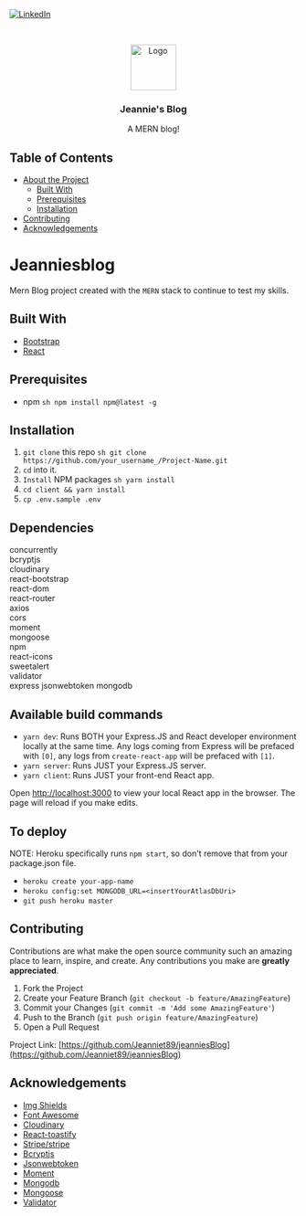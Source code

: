 [![LinkedIn][linkedin-shield]][linkedin-url]

<!-- PROJECT LOGO -->
<br />
<p align="center">
  <a href="https://github.com/Jeanniet89/jeanniesBlog">
    <img src="https://res.cloudinary.com/jeanniet89/image/upload/c_limit,e_art:frost,h_288,q_91,r_19/v1600025028/favicon_zmmxhs.png" alt="Logo" width="80" height="80">
  </a>

  <h3 align="center">Jeannie's Blog</h3>

  <p align="center">
    A MERN blog!
  </p>
</p>

<!-- TABLE OF CONTENTS -->
## Table of Contents

- [About the Project](#about-the-project)
  - [Built With](#built-with)
  - [Prerequisites](#prerequisites)
  - [Installation](#installation)
- [Contributing](#contributing)
- [Acknowledgements](#acknowledgements)

<!-- ABOUT THE PROJECT -->
# Jeanniesblog

Mern Blog project created with the `MERN` stack to continue to test my skills.

## Built With

- [Bootstrap](https://getbootstrap.com)
- [React](https://react.com)

## Prerequisites

- npm
  `sh npm install npm@latest -g `

## Installation

1. `git clone` this repo
   `sh git clone https://github.com/your_username_/Project-Name.git `
2. `cd` into it.
3. `Install` NPM packages
   `sh yarn install `
4. `cd client && yarn install`
5. `cp .env.sample .env`

## Dependencies
concurrently           
bcryptjs         
cloudinary            
react-bootstrap     
react-dom                  
react-router           
axios                       
cors             
moment           
mongoose         
npm         
react-icons      
sweetalert       
validator        
express 
jsonwebtoken
mongodb

## Available build commands

- `yarn dev`: Runs BOTH your Express.JS and React developer environment locally at the same time. Any logs coming from Express will be prefaced with `[0]`, any logs from `create-react-app` will be prefaced with `[1]`.
- `yarn server`: Runs JUST your Express.JS server.
- `yarn client`: Runs JUST your front-end React app.

Open [http://localhost:3000](http://localhost:3000) to view your local React app in the browser. The page will reload if you make edits.

## To deploy

NOTE: Heroku specifically runs `npm start`, so don't remove that from your package.json file.

- `heroku create your-app-name`
- `heroku config:set MONGODB_URL=<insertYourAtlasDbUri>`
- `git push heroku master`

<!-- CONTRIBUTING -->
## Contributing

Contributions are what make the open source community such an amazing place to learn, inspire, and create.
Any contributions you make are **greatly appreciated**.

1. Fork the Project
2. Create your Feature Branch (`git checkout -b feature/AmazingFeature`)
3. Commit your Changes (`git commit -m 'Add some AmazingFeature'`)
4. Push to the Branch (`git push origin feature/AmazingFeature`)
5. Open a Pull Request

Project Link: [https://github.com/Jeanniet89/jeanniesBlog](https://github.com/Jeanniet89/jeanniesBlog)

<!-- ACKNOWLEDGEMENTS -->
## Acknowledgements

- [Img Shields](https://shields.io)
- [Font Awesome](https://fontawesome.com)
- [Cloudinary](https://cloudinary.com/)
- [React-toastify](https://www.npmjs.com/package/react-toastify)
- [Stripe/stripe](https://www.npmjs.com/package/react-stripe-elements)
- [Bcryptjs](https://coderrocketfuel.com/article/using-bcrypt-to-hash-and-check-passwords-in-node-js)
- [Jsonwebtoken](https://jwt.io/introduction/)
- [Moment](https://momentjs.com/)
- [Mongodb](https://www.mongodb.com/)
- [Mongoose](https://medium.com/swlh/connecting-a-node-application-to-mongodb-using-mongoose-devdocs-3c924431efce)
- [Validator](https://yarnpkg.com/package/validator)

<!-- MARKDOWN LINKS & IMAGES -->

[linkedin-shield]: https://img.shields.io/badge/-LinkedIn-black.svg?style=flat-square&logo=linkedin&colorB=555
[linkedin-url]: https://linkedin.com/in/jeannie-torres-6628bb96/
